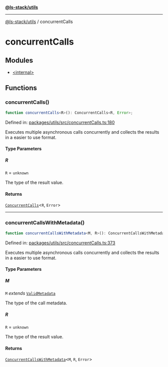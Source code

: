 [**@ls-stack/utils**](../README.md)

***

[@ls-stack/utils](../modules.md) / concurrentCalls

# concurrentCalls

## Modules

- [\<internal\>](-internal-.md)

## Functions

### concurrentCalls()

```ts
function concurrentCalls<R>(): ConcurrentCalls<R, Error>;
```

Defined in: [packages/utils/src/concurrentCalls.ts:180](https://github.com/lucasols/utils/blob/main/packages/utils/src/concurrentCalls.ts#L180)

Executes multiple asynchronous calls concurrently and collects the results in a easier to use format.

#### Type Parameters

##### R

`R` = `unknown`

The type of the result value.

#### Returns

[`ConcurrentCalls`](-internal-.md#concurrentcalls)\<`R`, `Error`\>

***

### concurrentCallsWithMetadata()

```ts
function concurrentCallsWithMetadata<M, R>(): ConcurrentCallsWithMetadata<M, R, Error>;
```

Defined in: [packages/utils/src/concurrentCalls.ts:373](https://github.com/lucasols/utils/blob/main/packages/utils/src/concurrentCalls.ts#L373)

Executes multiple asynchronous calls concurrently and collects the results in a easier to use format.

#### Type Parameters

##### M

`M` *extends* [`ValidMetadata`](-internal-.md#validmetadata)

The type of the call metadata.

##### R

`R` = `unknown`

The type of the result value.

#### Returns

[`ConcurrentCallsWithMetadata`](-internal-.md#concurrentcallswithmetadata)\<`M`, `R`, `Error`\>
